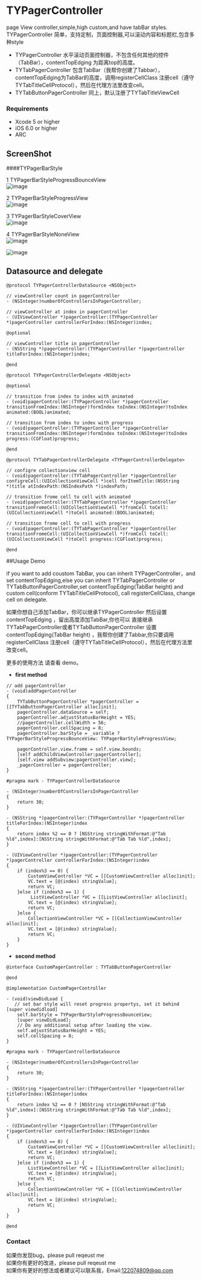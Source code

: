 # TYPagerController
page View controller,simple,high custom,and have tabBar styles.<br>
TYPagerController 简单，支持定制，页面控制器,可以滚动内容和标题栏,包含多种style

* TYPagerController 水平滚动页面控制器，不包含任何其他的控件（TabBar），contentTopEdging 为距离top的高度。
* TYTabPagerController 包含TabBar（我帮你创建了Tabbar），contentTopEdging为TabBar的高度，调用registerCellClass 注册cell（遵守TYTabTitleCellProtocol），然后在代理方法里改变cell。
* TYTabButtonPagerController 同上，默认注册了TYTabTitleViewCell

### Requirements
* Xcode 5 or higher
* iOS 6.0 or higher
* ARC

## ScreenShot
####TYPagerBarStyle

1 TYPagerBarStyleProgressBounceView<br>
![image](https://raw.githubusercontent.com/12207480/TYPagerController/master/ScreenShot/TYPagerController1.gif)

2 TYPagerBarStyleProgressView<br>
![image](https://raw.githubusercontent.com/12207480/TYPagerController/master/ScreenShot/TYPagerController2.gif)

3 TYPagerBarStyleCoverView<br>
![image](https://raw.githubusercontent.com/12207480/TYPagerController/master/ScreenShot/TYPagerController3.gif)

4 TYPagerBarStyleNoneView<br>
![image](https://raw.githubusercontent.com/12207480/TYPagerController/master/ScreenShot/TYPagerController4.gif)

![image](https://raw.githubusercontent.com/12207480/TYPagerController/master/ScreenShot/TYPagerController5.gif)

## Datasource and delegate

```objc
@protocol TYPagerControllerDataSource <NSObject>

// viewController count in pagerController
- (NSInteger)numberOfControllersInPagerController;

// viewController at index in pagerController
- (UIViewController *)pagerController:(TYPagerController *)pagerController controllerForIndex:(NSInteger)index;

@optional

// viewController title in pagerController
- (NSString *)pagerController:(TYPagerController *)pagerController titleForIndex:(NSInteger)index;

@end
```
```objc
@protocol TYPagerControllerDelegate <NSObject>

@optional

// transition from index to index with animated
- (void)pagerController:(TYPagerController *)pagerController transitionFromIndex:(NSInteger)formIndex toIndex:(NSInteger)toIndex animated:(BOOL)animated;

// transition from index to index with progress
- (void)pagerController:(TYPagerController *)pagerController transitionFromIndex:(NSInteger)formIndex toIndex:(NSInteger)toIndex progress:(CGFloat)progress;

@end
```
```objc
@protocol TYTabPagerControllerDelegate <TYPagerControllerDelegate>

// configre collectionview cell
- (void)pagerController:(TYTabPagerController *)pagerController configreCell:(UICollectionViewCell *)cell forItemTitle:(NSString *)title atIndexPath:(NSIndexPath *)indexPath;

// transition frome cell to cell with animated
- (void)pagerController:(TYTabPagerController *)pagerController transitionFromeCell:(UICollectionViewCell *)fromCell toCell:(UICollectionViewCell *)toCell animated:(BOOL)animated;

// transition frome cell to cell with progress
- (void)pagerController:(TYTabPagerController *)pagerController transitionFromeCell:(UICollectionViewCell *)fromCell toCell:(UICollectionViewCell *)toCell progress:(CGFloat)progress;

@end
```
##Usage Demo

if you want to add coustom TabBar, you can inherit TYPagerController，and set contentTopEdging,else  you can inherit TYTabPagerController or TYTabButtonPagerController,set contentTopEdging(TabBar height) and custom cell(conform TYTabTitleCellProtocol), call registerCellClass, change cell on delegate.<br>

如果你想自己添加TabBar，你可以继承TYPagerController 然后设置 contentTopEdging ，留出高度添加TabBar,你也可以 直接继承 TYTabPagerController或者TYTabButtonPagerController 设置contentTopEdging(TabBar height) ，我帮你创建了Tabbar,你只要调用registerCellClass 注册cell（遵守TYTabTitleCellProtocol），然后在代理方法里改变cell。<br>

更多的使用方法 请查看 demo。

* **first method**

```objc
// add pagerController
- (void)addPagerController
{
    TYTabButtonPagerController *pagerController = [[TYTabButtonPagerController alloc]init];
    pagerController.dataSource = self;
    pagerController.adjustStatusBarHeight = YES;
    //pagerController.cellWidth = 56;
    pagerController.cellSpacing = 8;
    pagerController.barStyle = _variable ? TYPagerBarStyleProgressBounceView: TYPagerBarStyleProgressView;
    
    pagerController.view.frame = self.view.bounds;
    [self addChildViewController:pagerController];
    [self.view addSubview:pagerController.view];
    _pagerController = pagerController;
}

#pragma mark - TYPagerControllerDataSource

- (NSInteger)numberOfControllersInPagerController
{
    return 30;
}

- (NSString *)pagerController:(TYPagerController *)pagerController titleForIndex:(NSInteger)index
{
    return index %2 == 0 ? [NSString stringWithFormat:@"Tab %ld",index]:[NSString stringWithFormat:@"Tab Tab %ld",index];
}

- (UIViewController *)pagerController:(TYPagerController *)pagerController controllerForIndex:(NSInteger)index
{
    if (index%3 == 0) {
        CustomViewController *VC = [[CustomViewController alloc]init];
        VC.text = [@(index) stringValue];
        return VC;
    }else if (index%3 == 1) {
         ListViewController *VC = [[ListViewController alloc]init];
        VC.text = [@(index) stringValue];
        return VC;
    }else {
        CollectionViewController *VC = [[CollectionViewController alloc]init];
        VC.text = [@(index) stringValue];
        return VC;
    }
}

```

* **second method**

```objc
@interface CustomPagerController : TYTabButtonPagerController

@end

@implementation CustomPagerController

- (void)viewDidLoad {
   // set bar style will reset progress propertys, set it behind [super viewdidload]
    self.barStyle = TYPagerBarStyleProgressBounceView;
    [super viewDidLoad];
    // Do any additional setup after loading the view.
    self.adjustStatusBarHeight = YES;
    self.cellSpacing = 8;
}

#pragma mark - TYPagerControllerDataSource

- (NSInteger)numberOfControllersInPagerController
{
    return 30;
}

- (NSString *)pagerController:(TYPagerController *)pagerController titleForIndex:(NSInteger)index
{
    return index %2 == 0 ? [NSString stringWithFormat:@"Tab %ld",index]:[NSString stringWithFormat:@"Tab Tab %ld",index];
}

- (UIViewController *)pagerController:(TYPagerController *)pagerController controllerForIndex:(NSInteger)index
{
    if (index%3 == 0) {
        CustomViewController *VC = [[CustomViewController alloc]init];
        VC.text = [@(index) stringValue];
        return VC;
    }else if (index%3 == 1) {
        ListViewController *VC = [[ListViewController alloc]init];
        VC.text = [@(index) stringValue];
        return VC;
    }else {
        CollectionViewController *VC = [[CollectionViewController alloc]init];
        VC.text = [@(index) stringValue];
        return VC;
    }
}

@end

```
### Contact
如果你发现bug，please pull reqeust me <br>
如果你有更好的改进，please pull reqeust me <br>
如果你有更好的想法或者建议可以联系我，Email:122074809@qq.com
